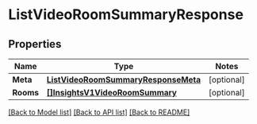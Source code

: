 # ListVideoRoomSummaryResponse

## Properties
Name | Type | Notes
------------ | ------------- | -------------
**Meta** | [**ListVideoRoomSummaryResponseMeta**](ListVideoRoomSummaryResponse_meta.md) | [optional] 
**Rooms** | [**[]InsightsV1VideoRoomSummary**](insights.v1.video_room_summary.md) | [optional] 

[[Back to Model list]](../README.md#documentation-for-models) [[Back to API list]](../README.md#documentation-for-api-endpoints) [[Back to README]](../README.md)


